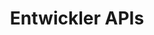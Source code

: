 ---
title: Entwickler APIs
description: Für Entwickler stellt pascom eine REST- und XMPP-API sowie ein IO-Framework zur Verfügung 
icon: "fa fa-code"
type : "pages"
weight : 15
---